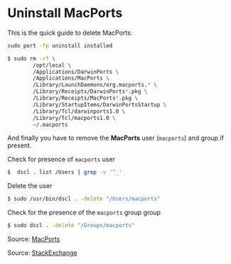 # Uninstall MacPorts

This is the quick guide to delete MacPorts:

```bash
sudo port -fp uninstall installed
```

```bash
$ sudo rm -rf \
        /opt/local \
        /Applications/DarwinPorts \
        /Applications/MacPorts \
        /Library/LaunchDaemons/org.macports.* \
        /Library/Receipts/DarwinPorts*.pkg \
        /Library/Receipts/MacPorts*.pkg \
        /Library/StartupItems/DarwinPortsStartup \
        /Library/Tcl/darwinports1.0 \
        /Library/Tcl/macports1.0 \
        ~/.macports
```

And finally you have to remove the **MacPorts** user (`macports`) and group if present.

Check for presence of `macports` user

```bash
$  dscl . list /Users | grep -v '^_'
```

Delete the user

```bash
$ sudo /usr/bin/dscl . -delete "/Users/macports"
```

Check for the presence of the `macports` group group

```bash
$ sudo dscl . -delete "/Groups/macports"
```

Source: [MacPorts](https://guide.macports.org/chunked/installing.macports.uninstalling.html)

Source: [StackExchange](https://apple.stackexchange.com/questions/317576/how-to-delete-macports-user-after-using-the-migration-assistant)
